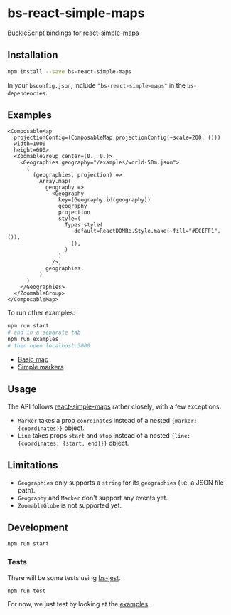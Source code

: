 # bs-react-simple-maps

[BuckleScript](https://github.com/bucklescript/bucklescript) bindings for [react-simple-maps](https://github.com/zcreativelabs/react-simple-maps)

## Installation

```sh
npm install --save bs-react-simple-maps
```

In your `bsconfig.json`, include `"bs-react-simple-maps"` in the `bs-dependencies`.

## Examples

```reason
<ComposableMap
  projectionConfig=(ComposableMap.projectionConfig(~scale=200, ()))
  width=1000
  height=600>
  <ZoomableGroup center=(0., 0.)>
    <Geographies geography="/examples/world-50m.json">
      (
        (geographies, projection) =>
          Array.map(
            geography =>
              <Geography
                key=(Geography.id(geography))
                geography
                projection
                style=(
                  Types.style(
                    ~default=ReactDOMRe.Style.make(~fill="#ECEFF1", ()),
                    (),
                  )
                )
              />,
            geographies,
          )
      )
    </Geographies>
  </ZoomableGroup>
</ComposableMap>
```

To run other examples:

```sh
npm run start
# and in a separate tab
npm run examples
# then open localhost:3000
```

* [Basic map](./examples/basic-map/basic_map.re)
* [Simple markers](./examples/simple-markers/simple_markers.re)

## Usage

The API follows [react-simple-maps](https://github.com/zcreativelabs/react-simple-maps) rather closely, with a few exceptions:

* `Marker` takes a prop `coordinates` instead of a nested `{marker: {coordinates}}` object.
* `Line` takes props `start` and `stop` instead of a nested `{line: {coordinates: {start, end}}}` object.

## Limitations

* `Geographies` only supports a `string` for its `geographies` (i.e. a JSON file path).
* `Geography` and `Marker` don't support any events yet.
* `ZoomableGlobe` is not supported yet.

## Development

```sh
npm run start
```

### Tests

There will be some tests using [bs-jest](https://github.com/BuckleTypes/bs-jest).

```sh
npm run test
```

For now, we just test by looking at the [examples](./examples).
